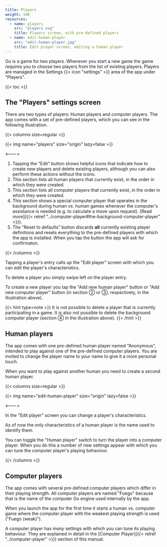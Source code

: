 ```yaml
---
title: Players
weight: 100
resources:
  - name: players
    src: "players.svg"
    title: Players screen, with pre-defined players
  - name: edit-human-player
    src: "edit-human-player.jpg"
    title: Edit player screen, editing a human player
---
```


Go is a game for two players. Whenever you start a new game the game requires you to choose two players from the list of existing players. Players are managed in the Settings {{< icon "settings" >}} area of the app under "Players".

{{< toc >}}

## The "Players" settings screen

There are two types of players: Human players and computer players. The app comes with a set of pre-defined players, which you can see in the following illustration.

{{< columns size=regular >}}

{{< img name="players" size="origin" lazy=false >}}

<--->

1. Tapping the "Edit" button shows helpful icons that indicate how to create new players and delete existing players, although you can also perform these actions without the icons.
1. This section lists all human players that currently exist, in the order in which they were created.
1. This section lists all computer players that currently exist, in the order in which they were created.
1. This section shows a special computer player that operates in the background during human vs. human games whenever the computer's assistance is needed (e.g. to calculate a move upon request). [Read more]({{< relref "../computer-player#the-background-computer-player" >}}).
1. The "Reset to defaults" button discards **all** currently existing player definitions and resets everything to the pre-defined players with which the app is installed. When you tap the button the app will ask for confirmaton.

{{< /columns >}}

Tapping a player's entry calls up the "Edit player" screen with which you can edit the player's characteristics.

To delete a player you simply swipe left on the player entry.

To create a new player you tap the "Add new human player" button or "Add new computer player" button (in section ② or ③, respectively, in the illustration above).

{{< hint type=note >}}
It is not possible to delete a player that is currently participating in a game. It is also not possible to delete the background computer player (section ④ in the illustration above).
{{< /hint >}}

## Human players

The app comes with one pre-defined human player named "Anonymous", intended to play against one of the pre-defined computer players. You are invited to change the player name to your name to give it a more personal touch.

When you want to play against another human you need to create a second human player.

{{< columns size=regular >}}

{{< img name="edit-human-player" size="origin" lazy=false >}}

<--->

In the "Edit player" screen you can change a player's characteristics.

As of now the only characteristics of a human player is the name used to identify them.

You can toggle the "Human player" switch to turn the player into a computer player. When you do this a number of new settings appear with which you can tune the computer player's playing behaviour.

{{< /columns >}}

## Computer players

The app comes with several pre-defined computer players which differ in their playing strength. All computer players are named "Fuego" because that is the name of the computer Go engine used internally by the app.

When you launch the app for the first time it starts a human vs. computer game where the computer player with the weakest playing strength is used ("Fuego (weak)").

A computer player has *many* settings with which you can tune its playing behaviour. They are explained in detail in the [Computer Player]({{< relref "../computer-player" >}}) section of this manual.
